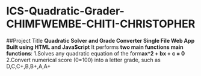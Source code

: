 # ICS-Quadratic-Grader-CHIMFWEMBE-CHITI-CHRISTOPHER
##Project Title
**Quadratic Solver and Grade Converter Single File Web App Built using HTML and JavaScript**
It performs **two main functions main functions**:
  1.Solves any quadratic equation of the form**ax^2 + bx + c = 0**
  2.Convert numerical score (0=100) into a letter grade, such as D,C,C+,B,B+,A,A+
